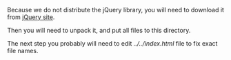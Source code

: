 Because we do not distribute the jQuery library,
you will need to download it from [jQuery site](http://jquery.com).

Then you will need to unpack it, and put all files to this directory.

The next step you probably will need to edit *../../index.html* file
to fix exact file names.
  